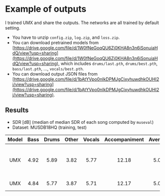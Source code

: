 # Example of outputs
I trained UMX and share the outputs. The networks are all trained by default setting.
- You have to unzip `config.zip`, `log.zip`, and `loss.zip`.
- You can download pretrained models from [https://drive.google.com/file/d/1W0fNeGoqQU6Zj0KHA8n3n6iSonuiaHdQ/view?usp=sharing](https://drive.google.com/file/d/1W0fNeGoqQU6Zj0KHA8n3n6iSonuiaHdQ/view?usp=sharing), which includes `drums/last.pth`, `drums/best.pth`, `bass/last.pth`, ..., `vocals/best.pth`.
- You can download output JSON files from [https://drive.google.com/file/d/1bAtYVpo0nIkDPMJgCixyhuwdhkOUHI2j/view?usp=sharing](https://drive.google.com/file/d/1bAtYVpo0nIkDPMJgCixyhuwdhkOUHI2j/view?usp=sharing).

## Results
- SDR [dB] (median of median SDR of each song computed by `museval`)
- Dataset: MUSDB18HQ (training, test)

| Model | Bass | Drums | Other | Vocals | Accompaniment | Average | Note |
| :---: | :---: | :---: | :---: | :---: | :---: | :---: | :---: |
| UMX | 4.92 | 5.89 | 3.82 | 5.77 | 12.18 | 5.09 | Epoch is chosen by validation loss. |
| UMX | 4.84 | 5.77 | 3.87 | 5.71 | 12.17 | 5.05 | After 100 epochs. |